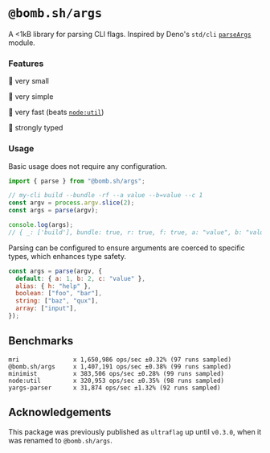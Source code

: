 # `@bomb.sh/args`

A <1kB library for parsing CLI flags. Inspired by Deno's `std/cli` [`parseArgs`](https://github.com/denoland/std/blob/main/cli/parse_args.ts) module.

### Features

🤏 very small

🍃 very simple

🏃 very fast (beats [`node:util`](https://nodejs.org/api/util.html#utilparseargsconfig))

🔏 strongly typed

### Usage

Basic usage does not require any configuration.

```js
import { parse } from "@bomb.sh/args";

// my-cli build --bundle -rf --a value --b=value --c 1
const argv = process.argv.slice(2);
const args = parse(argv);

console.log(args);
// { _: ['build'], bundle: true, r: true, f: true, a: "value", b: "value", c: 1 }
```

Parsing can be configured to ensure arguments are coerced to specific types, which enhances type safety.

```js
const args = parse(argv, {
  default: { a: 1, b: 2, c: "value" },
  alias: { h: "help" },
  boolean: ["foo", "bar"],
  string: ["baz", "qux"],
  array: ["input"],
});
```

## Benchmarks

```
mri               x 1,650,986 ops/sec ±0.32% (97 runs sampled)
@bomb.sh/args     x 1,407,191 ops/sec ±0.38% (99 runs sampled)
minimist          x 383,506 ops/sec ±0.28% (99 runs sampled)
node:util         x 320,953 ops/sec ±0.35% (98 runs sampled)
yargs-parser      x 31,874 ops/sec ±1.32% (92 runs sampled)
```

## Acknowledgements

This package was previously published as `ultraflag` up until `v0.3.0`, when it was renamed to `@bomb.sh/args`.
